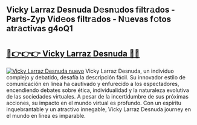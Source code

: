 ## Vicky Larraz Desnuda D𝚎sn𝚞dos filtr𝚊dos - Parts-Zyp Vid𝚎os filtr𝚊dos - N𝚞evas f𝚘tos atr𝚊ctivas g4oQ1

# <h2><a href="http://mbbw5v.tromn.icu/?c=Vicky+Larraz+Desnuda">🔗👉👉👉 Vicky Larraz Desnuda 🔗🔗</a></h2>

[![Vicky Larraz Desnuda nuevo](https://i.imgur.com/pEAQMta.gif)](http://mbbw5v.tromn.icu/?c=Vicky+Larraz+Desnuda)
Vicky Larraz Desnuda, un individuo complejo y debatido, desafía la descripción fácil. Su innovador estilo de comunicación en línea ha cautivado y enfurecido a los espectadores, encendiendo debates sobre ética, individualidad y la naturaleza evolutiva de las sociedades virtuales. A pesar de la incertidumbre de sus próximas acciones, su impacto en el mundo virtual es profundo. Con un espíritu inquebrantable y un atractivo innegable, Vicky Larraz Desnuda journey en el mundo en línea es imparable.
